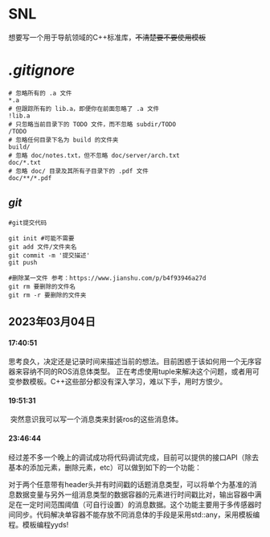 # SNL
想要写一个用于导航领域的C++标准库，~~不清楚要不要使用模板~~

# ***.gitignore***

```.ignore
# 忽略所有的 .a 文件
*.a
# 但跟踪所有的 lib.a，即便你在前面忽略了 .a 文件
!lib.a
# 只忽略当前目录下的 TODO 文件，而不忽略 subdir/TODO
/TODO
# 忽略任何目录下名为 build 的文件夹
build/
# 忽略 doc/notes.txt，但不忽略 doc/server/arch.txt
doc/*.txt
# 忽略 doc/ 目录及其所有子目录下的 .pdf 文件
doc/**/*.pdf
```

## *git*

```
#git提交代码

git init #可能不需要
git add 文件/文件夹名
git commit -m '提交描述'
git push 

#删除某一文件 参考：https://www.jianshu.com/p/b4f93946a27d
git rm 要删除的文件名
git rm -r 要删除的文件夹
```

## 2023年03月04日

#### 17:40:51

​	思考良久，决定还是记录时间来描述当前的想法。目前困惑于该如何用一个无序容器来容纳不同的ROS消息体类型。
正在考虑使用tuple来解决这个问题，或者用可变参数模板。C++这些部分都没有深入学习，难以下手，用时方恨少。

#### 19:51:31

​	突然意识我可以写一个消息类来封装ros的这些消息体。

#### 23:46:44

​	经过差不多一个晚上的调试成功将代码调试完成，目前可以提供的接口API（除去基本的添加元素，删除元素，etc）可以做到如下的一个功能：

​	对于两个任意带有header头并有时间戳的话题消息类型，可以将单个为基准的消息数据变量与另外一组消息类型的数据容器的元素进行时间戳比对，输出容器中满足在一定时间范围阈值（可自行设置）的消息数据。这个功能主要用于多传感器时间同步。代码解决单容器不能存放不同消息体的手段是采用std::any，采用模板编程。模板编程yyds!
